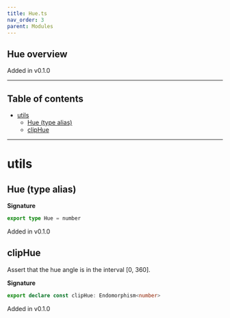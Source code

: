 ```yaml
---
title: Hue.ts
nav_order: 3
parent: Modules
---
```


## Hue overview

Added in v0.1.0

---

<h2 class="text-delta">Table of contents</h2>

- [utils](#utils)
  - [Hue (type alias)](#hue-type-alias)
  - [clipHue](#cliphue)

---

# utils

## Hue (type alias)

**Signature**

```ts
export type Hue = number
```

Added in v0.1.0

## clipHue

Assert that the hue angle is in the interval [0, 360].

**Signature**

```ts
export declare const clipHue: Endomorphism<number>
```

Added in v0.1.0
